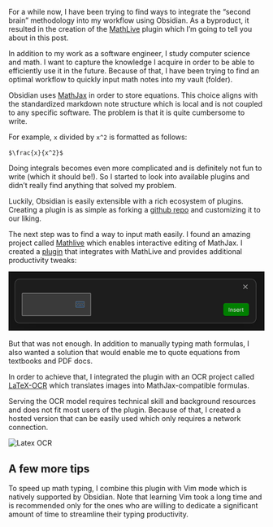 For a while now, I have been trying to find ways to integrate the “second brain” methodology into my workflow using Obsidian. As a byproduct, it resulted in the creation of the [MathLive](https://mathlive.danz.blog/) plugin which I’m going to tell you about in this post.

In addition to my work as a software engineer, I study computer science and math. I want to capture the knowledge I acquire in order to be able to efficiently use it in the future. Because of that, I have been trying to find an optimal workflow to quickly input math notes into my vault (folder).

Obsidian uses [MathJax](https://www.mathjax.org/) in order to store equations. This choice aligns with the standardized markdown note structure which is local and is not coupled to any specific software. The problem is that it is quite cumbersome to write.

For example, `x` divided by `x^2` is formatted as follows:
```
$\frac{x}{x^2}$
```

Doing integrals becomes even more complicated and is definitely not fun to write (which it should be!). So I started to look into available plugins and didn’t really find anything that solved my problem.

Luckily, Obsidian is easily extensible with a rich ecosystem of plugins. Creating a plugin is as simple as forking a [github repo](https://github.com/obsidianmd/obsidian-sample-plugin) and customizing it to our liking.

The next step was to find a way to input math easily. I found an amazing project called [Mathlive](https://cortexjs.io/mathlive/) which enables interactive editing of MathJax. I created a [plugin](https://mathlive.danz.blog/) that integrates with MathLive and provides additional productivity tweaks:

![Input Example](/images/mathlive_input.gif)

But that was not enough. In addition to manually typing math formulas, I also wanted a solution that would enable me to quote equations from textbooks and PDF docs.

In order to achieve that, I integrated the plugin with an OCR project called [LaTeX-OCR](https://github.com/lukas-blecher/LaTeX-OCR) which translates images into MathJax-compatible formulas.

Serving the OCR model requires technical skill and background resources and does not fit most users of the plugin. Because of that, I created a hosted version that can be easily used which only requires a network connection.

![Latex OCR](/images/latex_ocr.gif)

## A few more tips
To speed up math typing, I combine this plugin with Vim mode which is natively supported by Obsidian. Note that learning Vim took a long time and is recommended only for the ones who are willing to dedicate a significant amount of time to streamline their typing productivity.
